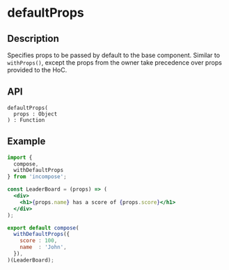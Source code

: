 # defaultProps
## Description
Specifies props to be passed by default to the base component. Similar to `withProps()`, except the props from the owner take precedence over props provided to the HoC.

## API
```
defaultProps(
  props : Object
) : Function
```

## Example
```jsx
import {
  compose,
  withDefaultProps
} from 'incompose';

const LeaderBoard = (props) => (
  <div>
    <h1>{props.name} has a score of {props.score}</h1>
  </div>
);

export default compose(
  withDefaultProps({
    score : 100,
    name  : 'John',
  }),
)(LeaderBoard);
```
